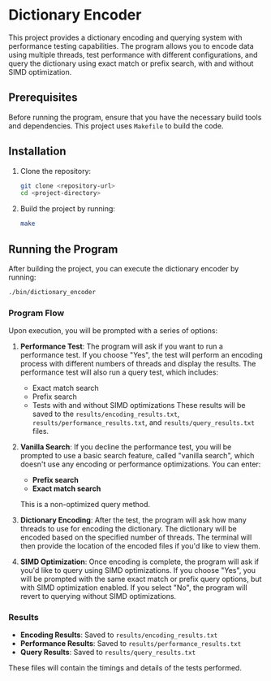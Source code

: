 # Dictionary Encoder

This project provides a dictionary encoding and querying system with performance testing capabilities. The program allows you to encode data using multiple threads, test performance with different configurations, and query the dictionary using exact match or prefix search, with and without SIMD optimization.

## Prerequisites

Before running the program, ensure that you have the necessary build tools and dependencies. This project uses `Makefile` to build the code.

## Installation

1. Clone the repository:

   ```bash
   git clone <repository-url>
   cd <project-directory>
   ```

2. Build the project by running:

   ```bash
   make
   ```

## Running the Program

After building the project, you can execute the dictionary encoder by running:

```bash
./bin/dictionary_encoder
```

### Program Flow

Upon execution, you will be prompted with a series of options:

1. **Performance Test**: The program will ask if you want to run a performance test. If you choose "Yes", the test will perform an encoding process with different numbers of threads and display the results. The performance test will also run a query test, which includes:
   - Exact match search
   - Prefix search
   - Tests with and without SIMD optimizations
   These results will be saved to the `results/encoding_results.txt`, `results/performance_results.txt`, and `results/query_results.txt` files.

2. **Vanilla Search**: If you decline the performance test, you will be prompted to use a basic search feature, called "vanilla search", which doesn't use any encoding or performance optimizations. You can enter:
   - **Prefix search**
   - **Exact match search**
  
   This is a non-optimized query method.

3. **Dictionary Encoding**: After the test, the program will ask how many threads to use for encoding the dictionary. The dictionary will be encoded based on the specified number of threads. The terminal will then provide the location of the encoded files if you'd like to view them.

4. **SIMD Optimization**: Once encoding is complete, the program will ask if you'd like to query using SIMD optimizations. If you choose "Yes", you will be prompted with the same exact match or prefix query options, but with SIMD optimization enabled. If you select "No", the program will revert to querying without SIMD optimizations.

### Results

- **Encoding Results**: Saved to `results/encoding_results.txt`
- **Performance Results**: Saved to `results/performance_results.txt`
- **Query Results**: Saved to `results/query_results.txt`

These files will contain the timings and details of the tests performed.
